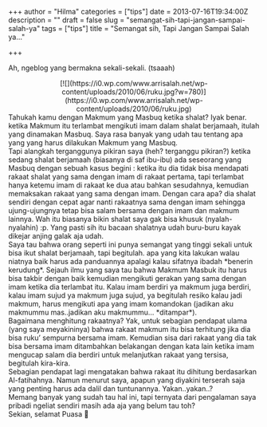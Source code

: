 +++
author = "Hilma"
categories = ["tips"]
date = 2013-07-16T19:34:00Z
description = ""
draft = false
slug = "semangat-sih-tapi-jangan-sampai-salah-ya"
tags = ["tips"]
title = "Semangat sih, Tapi Jangan Sampai Salah ya..."

+++

Ah, ngeblog yang bermakna sekali-sekali. (tsaaah)

<div></div><div class="separator" style="clear: both; text-align: center;">[![](https://i0.wp.com/www.arrisalah.net/wp-content/uploads/2010/06/ruku.jpg?w=780)](https://i0.wp.com/www.arrisalah.net/wp-content/uploads/2010/06/ruku.jpg)</div><div>Tahukah kamu dengan Makmum yang Masbuq ketika shalat? Iyak benar. ketika Makmum itu terlambat mengikuti imam dalam shalat berjamaah, itulah yang dinamakan Masbuq. Saya rasa banyak yang udah tau tentang apa yang yang harus dilakukan Makmum yang Masbuq.<div><div>Tapi alangkah terganggunya pikiran saya (heh? terganggu pikiran?) ketika sedang shalat berjamaah (biasanya di saf ibu-ibu) ada seseorang yang Masbuq dengan sebuah kasus begini : ketika itu dia tidak bisa mendapati rakaat shalat yang sama dengan imam di rakaat pertama, tapi terlambat hanya ketemu imam di rakaat ke dua atau bahkan sesudahnya, kemudian memaksakan rakaat yang sama dengan imam. Dengan cara apa? dia shalat sendiri dengan cepat agar nanti rakaatnya sama dengan imam sehingga ujung-ujungnya tetap bisa salam bersama dengan imam dan makmum lainnya. Wah itu biasanya bikin shalat saya gak bisa khusuk (nyalah-nyalahin) :p. Yang pasti sih itu bacaan shalatnya udah buru-buru kayak dikejar anjing galak aja udah.</div><div></div><div>Saya tau bahwa orang seperti ini punya semangat yang tinggi sekali untuk bisa ikut shalat berjamaah, tapi begitulah. apa yang kita lakukan walau niatnya baik harus ada panduannya apalagi kalau sifatnya ibadah *benerin kerudung*. Sejauh ilmu yang saya tau bahwa Makmum Masbuk itu harus bisa takbir dengan baik kemudian mengikuti gerakan yang sama dengan imam ketika dia terlambat itu. Kalau imam berdiri ya makmum juga berdiri, kalau imam sujud ya makmum juga sujud, ya begitulah resiko kalau jadi makmum, harus mengikuti apa yang imam komandokan (jadikan aku makmummu mas..jadikan aku makmummu… *ditampar*).</div><div></div><div>Bagaimana menghitung rakaatnya? Yak, untuk sebagian pendapat ulama (yang saya meyakininya) bahwa rakaat makmum itu bisa terhitung jika dia bisa ruku’ sempurna bersama imam. Kemudian sisa dari rakaat yang dia tak bisa bersama imam ditambahkan belakangan dengan kata lain ketika imam mengucap salam dia berdiri untuk melanjutkan rakaat yang tersisa, begitulah kira-kira.</div><div>Sebagian pendapat lagi mengatakan bahwa rakaat itu dihitung berdasarkan Al-fatihahnya. Namun menurut saya, apapun yang diyakini terserah saja yang penting harus ada dalil dan tuntunannya. Yakan..yakan..?</div><div></div><div>Memang banyak yang sudah tau hal ini, tapi ternyata dari pengalaman saya pribadi ngeliat sendiri masih ada aja yang belum tau toh?</div></div><div></div><div>Sekian, selamat Puasa 🙂</div></div>

